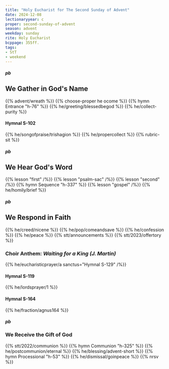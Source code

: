 ```yaml
---
title: "Holy Eucharist for The Second Sunday of Advent"
date: 2024-12-08
lectionaryyear: c
proper: second-sunday-of-advent
season: advent
weekday: sunday
rite: Holy Eucharist
bcppage: 355ff.
tags:
- StT
- weekend
---
```

##### pb
## We Gather in God's Name
{{% advent/wreath %}}
{{% choose-proper he ocome %}}
{{% hymn Entrance "h-76" %}}
{{% he/greeting/blessedbegod %}}
{{% he/collect-purity %}}
#### Hymnal S-102
{{% he/songofpraise/trishagion %}}
{{% he/propercollect %}}
{{% rubric-sit %}}
##### pb
## We Hear God's Word
{{% lesson "first" /%}}
{{% lesson "psalm-sac" /%}}
{{% lesson "second" /%}}
{{% hymn Sequence "h-337" %}}
{{% lesson "gospel" /%}}
{{% he/homily/brief %}}
##### pb
## We Respond in Faith
{{% he/creed/nicene %}}
{{% he/pop/comeandsave %}}
{{% he/confession %}}
{{% he/peace %}}
{{% stt/announcements %}}
{{% stt/2023/offertory %}}
### Choir Anthem: _Waiting for a King (J. Martin)_
{{% he/eucharisticprayer/a sanctus="Hymnal S-129" /%}}
#### Hymnal S-119
{{% he/lordsprayer/1 %}}
#### Hymnal S-164
{{% he/fraction/agnus164 %}}
##### pb
### We Receive the Gift of God
{{% stt/2022/communion %}}
{{% hymn Communion "h-325" %}}
{{% he/postcommunion/eternal %}}
{{% he/blessing/advent-short %}}
{{% hymn Processional "h-53" %}}
{{% he/dismissal/goinpeace %}}
{{% nrsv %}}

